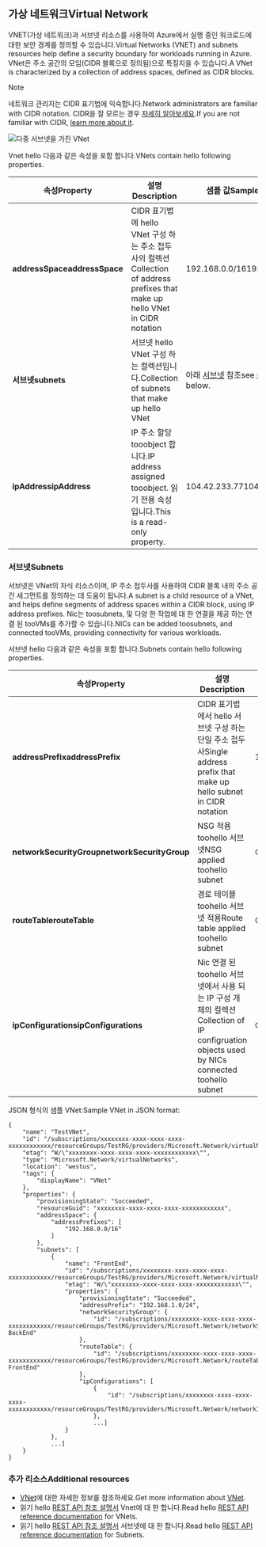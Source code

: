 ## <a name="virtual-network"></a><span data-ttu-id="310ee-101">가상 네트워크</span><span class="sxs-lookup"><span data-stu-id="310ee-101">Virtual Network</span></span>
<span data-ttu-id="310ee-102">VNET(가상 네트워크)과 서브넷 리소스를 사용하여 Azure에서 실행 중인 워크로드에 대한 보안 경계를 정의할 수 있습니다.</span><span class="sxs-lookup"><span data-stu-id="310ee-102">Virtual Networks (VNET) and subnets resources help define a security boundary for workloads running in Azure.</span></span> <span data-ttu-id="310ee-103">VNet은 주소 공간의 모임(CIDR 블록으로 정의됨)으로 특징지을 수 있습니다.</span><span class="sxs-lookup"><span data-stu-id="310ee-103">A VNet is characterized by a collection of address spaces, defined as CIDR blocks.</span></span> 

> [!NOTE]
> <span data-ttu-id="310ee-104">네트워크 관리자는 CIDR 표기법에 익숙합니다.</span><span class="sxs-lookup"><span data-stu-id="310ee-104">Network administrators are familiar with CIDR notation.</span></span> <span data-ttu-id="310ee-105">CIDR을 잘 모르는 경우 [자세히 알아보세요](http://whatismyipaddress.com/cidr).</span><span class="sxs-lookup"><span data-stu-id="310ee-105">If you are not familiar with CIDR, [learn more about it](http://whatismyipaddress.com/cidr).</span></span>
> 
> 

![다중 서브넷을 가진 VNet](./media/resource-groups-networking/Figure4.png)

<span data-ttu-id="310ee-107">Vnet hello 다음과 같은 속성을 포함 합니다.</span><span class="sxs-lookup"><span data-stu-id="310ee-107">VNets contain hello following properties.</span></span>

| <span data-ttu-id="310ee-108">속성</span><span class="sxs-lookup"><span data-stu-id="310ee-108">Property</span></span> | <span data-ttu-id="310ee-109">설명</span><span class="sxs-lookup"><span data-stu-id="310ee-109">Description</span></span> | <span data-ttu-id="310ee-110">샘플 값</span><span class="sxs-lookup"><span data-stu-id="310ee-110">Sample values</span></span> |
| --- | --- | --- |
| <span data-ttu-id="310ee-111">**addressSpace**</span><span class="sxs-lookup"><span data-stu-id="310ee-111">**addressSpace**</span></span> |<span data-ttu-id="310ee-112">CIDR 표기법에 hello VNet 구성 하는 주소 접두사의 컬렉션</span><span class="sxs-lookup"><span data-stu-id="310ee-112">Collection of address prefixes that make up hello VNet in CIDR notation</span></span> |<span data-ttu-id="310ee-113">192.168.0.0/16</span><span class="sxs-lookup"><span data-stu-id="310ee-113">192.168.0.0/16</span></span> |
| <span data-ttu-id="310ee-114">**서브넷**</span><span class="sxs-lookup"><span data-stu-id="310ee-114">**subnets**</span></span> |<span data-ttu-id="310ee-115">서브넷 hello VNet 구성 하는 컬렉션입니다.</span><span class="sxs-lookup"><span data-stu-id="310ee-115">Collection of subnets that make up hello VNet</span></span> |<span data-ttu-id="310ee-116">아래 [서브넷](#Subnets) 참조</span><span class="sxs-lookup"><span data-stu-id="310ee-116">see [subnets](#Subnets) below.</span></span> |
| <span data-ttu-id="310ee-117">**ipAddress**</span><span class="sxs-lookup"><span data-stu-id="310ee-117">**ipAddress**</span></span> |<span data-ttu-id="310ee-118">IP 주소 할당 tooobject 합니다.</span><span class="sxs-lookup"><span data-stu-id="310ee-118">IP address assigned tooobject.</span></span> <span data-ttu-id="310ee-119">읽기 전용 속성입니다.</span><span class="sxs-lookup"><span data-stu-id="310ee-119">This is a read-only property.</span></span> |<span data-ttu-id="310ee-120">104.42.233.77</span><span class="sxs-lookup"><span data-stu-id="310ee-120">104.42.233.77</span></span> |

### <a name="subnets"></a><span data-ttu-id="310ee-121">서브넷</span><span class="sxs-lookup"><span data-stu-id="310ee-121">Subnets</span></span>
<span data-ttu-id="310ee-122">서브넷은 VNet의 자식 리소스이며, IP 주소 접두사를 사용하여 CIDR 블록 내의 주소 공간 세그먼트를 정의하는 데 도움이 됩니다.</span><span class="sxs-lookup"><span data-stu-id="310ee-122">A subnet is a child resource of a VNet, and helps define segments of address spaces within a CIDR block, using IP address prefixes.</span></span> <span data-ttu-id="310ee-123">Nic는 toosubnets, 및 다양 한 작업에 대 한 연결을 제공 하는 연결 된 tooVMs를 추가할 수 있습니다.</span><span class="sxs-lookup"><span data-stu-id="310ee-123">NICs can be added toosubnets, and connected tooVMs, providing connectivity for various workloads.</span></span>

<span data-ttu-id="310ee-124">서브넷 hello 다음과 같은 속성을 포함 합니다.</span><span class="sxs-lookup"><span data-stu-id="310ee-124">Subnets contain hello following properties.</span></span> 

| <span data-ttu-id="310ee-125">속성</span><span class="sxs-lookup"><span data-stu-id="310ee-125">Property</span></span> | <span data-ttu-id="310ee-126">설명</span><span class="sxs-lookup"><span data-stu-id="310ee-126">Description</span></span> | <span data-ttu-id="310ee-127">샘플 값</span><span class="sxs-lookup"><span data-stu-id="310ee-127">Sample values</span></span> |
| --- | --- | --- |
| <span data-ttu-id="310ee-128">**addressPrefix**</span><span class="sxs-lookup"><span data-stu-id="310ee-128">**addressPrefix**</span></span> |<span data-ttu-id="310ee-129">CIDR 표기법에서 hello 서브넷 구성 하는 단일 주소 접두사</span><span class="sxs-lookup"><span data-stu-id="310ee-129">Single address prefix that make up hello subnet in CIDR notation</span></span> |<span data-ttu-id="310ee-130">192.168.1.0/24</span><span class="sxs-lookup"><span data-stu-id="310ee-130">192.168.1.0/24</span></span> |
| <span data-ttu-id="310ee-131">**networkSecurityGroup**</span><span class="sxs-lookup"><span data-stu-id="310ee-131">**networkSecurityGroup**</span></span> |<span data-ttu-id="310ee-132">NSG 적용 toohello 서브넷</span><span class="sxs-lookup"><span data-stu-id="310ee-132">NSG applied toohello subnet</span></span> |<span data-ttu-id="310ee-133">아래 [NSG](#Network-Security-Group)</span><span class="sxs-lookup"><span data-stu-id="310ee-133">see [NSGs](#Network-Security-Group)</span></span> |
| <span data-ttu-id="310ee-134">**routeTable**</span><span class="sxs-lookup"><span data-stu-id="310ee-134">**routeTable**</span></span> |<span data-ttu-id="310ee-135">경로 테이블 toohello 서브넷 적용</span><span class="sxs-lookup"><span data-stu-id="310ee-135">Route table applied toohello subnet</span></span> |<span data-ttu-id="310ee-136">아래 [UDR](#Route-table)</span><span class="sxs-lookup"><span data-stu-id="310ee-136">see [UDR](#Route-table)</span></span> |
| <span data-ttu-id="310ee-137">**ipConfigurations**</span><span class="sxs-lookup"><span data-stu-id="310ee-137">**ipConfigurations**</span></span> |<span data-ttu-id="310ee-138">Nic 연결 된 toohello 서브넷에서 사용 되는 IP 구성 개체의 컬렉션</span><span class="sxs-lookup"><span data-stu-id="310ee-138">Collection of IP configruation objects used by NICs connected toohello subnet</span></span> |<span data-ttu-id="310ee-139">아래 [UDR](#Route-table)</span><span class="sxs-lookup"><span data-stu-id="310ee-139">see [UDR](#Route-table)</span></span> |

<span data-ttu-id="310ee-140">JSON 형식의 샘플 VNet:</span><span class="sxs-lookup"><span data-stu-id="310ee-140">Sample VNet in JSON format:</span></span>

    {
        "name": "TestVNet",
        "id": "/subscriptions/xxxxxxxx-xxxx-xxxx-xxxx-xxxxxxxxxxxx/resourceGroups/TestRG/providers/Microsoft.Network/virtualNetworks/TestVNet",
        "etag": "W/\"xxxxxxxx-xxxx-xxxx-xxxx-xxxxxxxxxxxx\"",
        "type": "Microsoft.Network/virtualNetworks",
        "location": "westus",
        "tags": {
            "displayName": "VNet"
        },
        "properties": {
            "provisioningState": "Succeeded",
            "resourceGuid": "xxxxxxxx-xxxx-xxxx-xxxx-xxxxxxxxxxxx",
            "addressSpace": {
                "addressPrefixes": [
                    "192.168.0.0/16"
                ]
            },
            "subnets": [
                {
                    "name": "FrontEnd",
                    "id": "/subscriptions/xxxxxxxx-xxxx-xxxx-xxxx-xxxxxxxxxxxx/resourceGroups/TestRG/providers/Microsoft.Network/virtualNetworks/TestVNet/subnets/FrontEnd",
                    "etag": "W/\"xxxxxxxx-xxxx-xxxx-xxxx-xxxxxxxxxxxx\"",
                    "properties": {
                        "provisioningState": "Succeeded",
                        "addressPrefix": "192.168.1.0/24",
                        "networkSecurityGroup": {
                            "id": "/subscriptions/xxxxxxxx-xxxx-xxxx-xxxx-xxxxxxxxxxxx/resourceGroups/TestRG/providers/Microsoft.Network/networkSecurityGroups/NSG-BackEnd"
                        },
                        "routeTable": {
                            "id": "/subscriptions/xxxxxxxx-xxxx-xxxx-xxxx-xxxxxxxxxxxx/resourceGroups/TestRG/providers/Microsoft.Network/routeTables/UDR-FrontEnd"
                        },
                        "ipConfigurations": [
                            {
                                "id": "/subscriptions/xxxxxxxx-xxxx-xxxx-xxxx-xxxxxxxxxxxx/resourceGroups/TestRG/providers/Microsoft.Network/networkInterfaces/NICWEB1/ipConfigurations/ipconfig1"
                            },
                            ...]
                    }
                },
                ...]
        }
    }

### <a name="additional-resources"></a><span data-ttu-id="310ee-141">추가 리소스</span><span class="sxs-lookup"><span data-stu-id="310ee-141">Additional resources</span></span>
* <span data-ttu-id="310ee-142">[VNet](../articles/virtual-network/virtual-networks-overview.md)에 대한 자세한 정보를 참조하세요.</span><span class="sxs-lookup"><span data-stu-id="310ee-142">Get more information about [VNet](../articles/virtual-network/virtual-networks-overview.md).</span></span>
* <span data-ttu-id="310ee-143">읽기 hello [REST API 참조 설명서](https://msdn.microsoft.com/library/azure/mt163650.aspx) Vnet에 대 한 합니다.</span><span class="sxs-lookup"><span data-stu-id="310ee-143">Read hello [REST API reference documentation](https://msdn.microsoft.com/library/azure/mt163650.aspx) for VNets.</span></span>
* <span data-ttu-id="310ee-144">읽기 hello [REST API 참조 설명서](https://msdn.microsoft.com/library/azure/mt163618.aspx) 서브넷에 대 한 합니다.</span><span class="sxs-lookup"><span data-stu-id="310ee-144">Read hello [REST API reference documentation](https://msdn.microsoft.com/library/azure/mt163618.aspx) for Subnets.</span></span>

